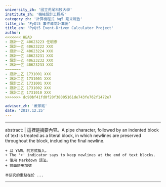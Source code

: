```yaml
---
university_zh: '國立虎尾科技大學'
institute_zh: '機械設計工程系'
category_zh: '計算機程式 bg5 期末報告'
title_zh: 'PyQt5 事件導向計算器'
title_en: 'PyQt5 Event-Driven Calculator Project'
author:
<<<<<<< HEAD
- 設計一乙 40623223 任明彥
- 設計一乙 40623222 XXX
- 設計一乙 40623224 XXX
- 設計一乙 40623231 XXX
- 設計一乙 40623232 XXX
- 設計一乙 40623233 XXX
=======
- 設計二乙 1731001 XXX
- 設計二乙 1731001 XXX
- 設計二乙 1731001 XXX
- 設計二乙 1731002 XXX
- 設計二乙 1731010 XXX
>>>>>>> dc90bf41fd0f20f38005161de743fe762f1472e7

advisor_zh: '嚴家銘'
date: '2017.12.25'
---
```


---
abstract: |
    這裡是摘要內容。A pipe character, followed by an indented block of text is treated as a literal block, in which newlines are preserved throughout the block, including the final newline.
    
    + 以 YAML 的方式插入。
    + The '+' indicator says to keep newlines at the end of text blocks.
    + 使用 Markdown 語法。
    + 前面使用加號
    
    本研究的重點在於 ...
---


